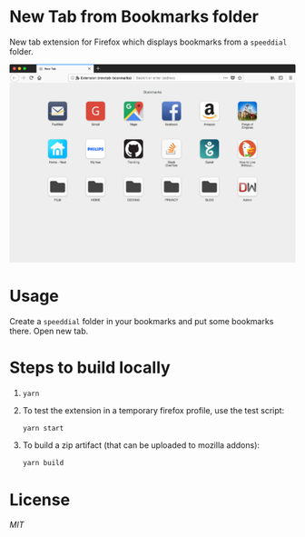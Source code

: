 # New Tab from Bookmarks folder
New tab extension for Firefox which displays bookmarks from a `speeddial` folder.

![Screen1](_stuff/screen1.png)

# Usage
Create a `speeddial` folder in your bookmarks and put some bookmarks there.
Open new tab.

# Steps to build locally
1. `yarn`
2. To test the extension in a temporary firefox profile, use the test script:
    ```sh
    yarn start
    ```
	

3. To build a zip artifact (that can be uploaded to mozilla addons):
    ```sh
    yarn build
    ```


# License
*MIT*
